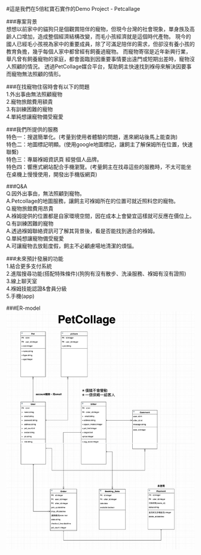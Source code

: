 #這是我們在5倍紅寶石實作的Demo Project - Petcallage

###專案背景</br>
想想以前家中的貓狗只是個觀賞陪伴的寵物，但現今台灣的社會現象，單身族及高齡人口增加，造成整個經濟結構改變，而毛小孩經濟就是這個時代產物。
現今的國人已經毛小孩視為家中的重要成員，除了可滿足陪伴的需求，但卻沒有養小孩的教育負擔，幾乎每個人家中都曾經有飼養過寵物。
而寵物寄宿是近年新興行業，舉凡曾有飼養寵物的家庭，都會面臨到因重要事情要出遠門或短期出差時，寵物沒人照顧的情況。
透過PetCollage媒合平台，幫助飼主快速找到褓母來解決因要事而寵物無法照顧的情形。


###在找寵物住宿時會有以下的問題</br>
1.外出事由無法照顧寵物</br>
2.寵物旅館費用額貴</br>
3.有訓練困難的寵物</br>
4.單純想讓寵物備受寵愛</br>


###我們所提供的服務</br>
特色一：搜選簡單化。(考量到使用者體驗的問題，進來網站後馬上能查詢)</br>
特色二：地圖標記明顯。(使用google地圖標記，讓飼主了解保姆所在位置，快速聯繫)</br>
特色三：專屬褓姆資訊頁 經營個人品牌。</br>
特色四：響應式網站配合手機瀏覽。(考量飼主在找尋這些的服務時，不太可能坐在桌機上慢慢使用，開發出手機版網頁)</br>


###Q&A</br>
Q.因外出事由，無法照顧到寵物。</br>
A.Petcollage的地圖服務，讓飼主可褓姆所在的位置可就近照料您的寵物。</br>
Q.寵物旅館費用昂貴</br>
A.褓姆提供的位置都是自家環境空間，因在成本上會變宜這樣就可反應在價位上。</br>
Q.有訓練困難的寵物</br>
A.透過褓姆聯絡資訊可了解其背景後，看是否能找到適合的褓姆。</br>
Q.單純想讓寵物備受寵愛</br>
A.可讓寵物去放鬆度假，飼主不必顧慮場地清潔的煩惱。</br>


###未來預計發展的功能</br>
1.結合更多支付系統</br>
2.進階搜尋功能(搭配特殊條件)(狗狗有沒有散步、洗澡服務、褓姆有沒有證照)</br>
3.線上聊天室</br>
4.褓姆技能認證&會員分級</br>
5.手機(app)</br>


###ER-model
![image](https://github.com/astrocamp103demoproject/PetCarePartnerVer2/blob/master/petcollage_ermodel.png)

